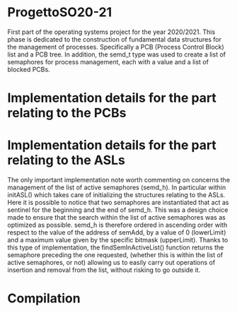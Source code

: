 # ProgettoSO20-21
First part of the operating systems project for the year 2020/2021.
This phase is dedicated to the construction of fundamental data structures for the management of processes. 
Specifically a PCB (Process Control Block) list and a PCB tree. 
In addition, the semd_t type was used to create a list of semaphores for process management, each with a value and a list of blocked PCBs.

# Implementation details for the part relating to the PCBs

# Implementation details for the part relating to the ASLs
The only important implementation note worth commenting on concerns the management of the list of active semaphores (semd_h).
In particular within initASL() which takes care of initializing the structures relating to the ASLs.
Here it is possible to notice that two semaphores are instantiated that act as sentinel for the beginning and the end of semd_h.
This was a design choice made to ensure that the search within the list of active semaphores was as optimized as possible. semd_h is therefore ordered in ascending order with respect to the value of the address of semAdd, by a value of 0 (lowerLimit) and a maximum value given by the specific bitmask (upperLimit).
Thanks to this type of implementation, the findSemInActiveList() function returns the semaphore preceding the one requested, (whether this is within the list of active semaphores, or not) allowing us to easily carry out operations of insertion and removal from the list, without risking to go outside it.

# Compilation
